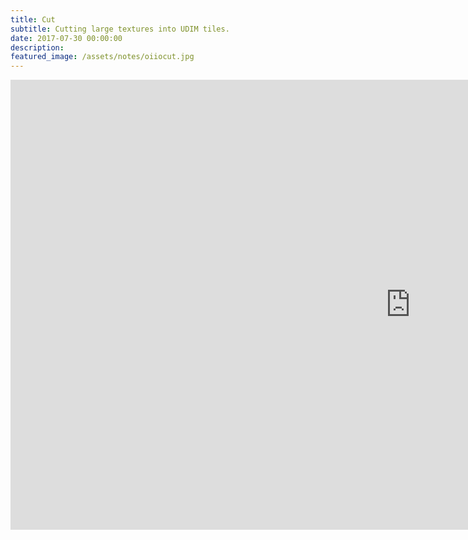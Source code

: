 ```yaml
---
title: Cut
subtitle: Cutting large textures into UDIM tiles.
date: 2017-07-30 00:00:00
description:
featured_image: /assets/notes/oiiocut.jpg
---
```


<iframe src="https://player.vimeo.com/video/1031200959?title=0&amp;byline=0&amp;portrait=0&amp;badge=0&amp;autopause=0&amp;player_id=0&amp;app_id=58479" width="1280" height="720" frameborder="0" allow="autoplay; fullscreen; picture-in-picture; clipboard-write" title="twittervid.com_FridayMarch26th_97cc1c"></iframe>